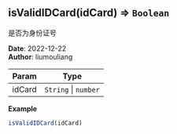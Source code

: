 ## isValidIDCard(idCard) ⇒ <code>Boolean</code>
<p>是否为身份证号</p>

**Date**: 2022-12-22  
**Author**: liumouliang  

| Param | Type |
| --- | --- |
| idCard | <code>String</code> \| <code>number</code> | 

**Example**  
```javascript
isValidIDCard(idCard)
```
